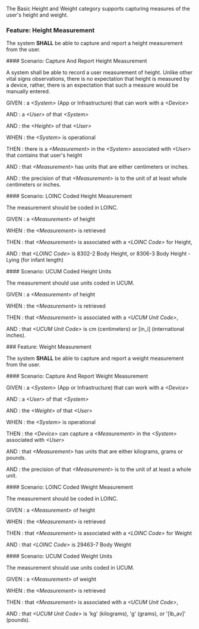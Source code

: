 <!-- basic_height_and_weight.md {% comment %}
*****************************************************************************************
*                            WARNING: DO NOT EDIT THIS FILE                             *
*                                                                                       *
* This file is generated by SUSHI. Any edits you make to this file will be overwritten. *
*                                                                                       *
* To change the contents of this file, edit the original source file at:                *
* ig-data\input\pagecontent\24_basic_height_and_weight.md                               *
*****************************************************************************************
{% endcomment %} -->
The Basic Height and Weight category supports capturing measures of the user's height and weight.
<span id='height-measurement'/>
### <span class='glyphicon text-success glyphicon-phone'/> <span class='glyphicon text-success glyphicon-cloud'/> Feature: Height Measurement

The system **SHALL** be able to capture and report a height measurement from the user.


<span id='capture-and-report-height-measurement'/>
#### <span class='glyphicon text-success glyphicon-phone'/> <span class='glyphicon text-success glyphicon-cloud'/> Scenario: Capture And Report Height Measurement

A system shall be able to record a user measurement of height.
Unlike other vital signs observations, there is no expectation that height is measured
by a device, rather, there is an expectation that such a measure would be manually entered.

GIVEN
: a <i>&lt;System&gt;</i> (App or Infrastructure) that can work with a <i>&lt;Device&gt;</i>

   AND
   : a <i>&lt;User&gt;</i> of that <i>&lt;System&gt;</i>

   AND
   : the <i>&lt;Height&gt;</i> of that <i>&lt;User&gt;</i>

WHEN
: the <i>&lt;System&gt;</i> is operational

THEN
: there is a <i>&lt;Measurement&gt;</i> in the <i>&lt;System&gt;</i> associated with <i>&lt;User&gt;</i> that contains that user's height

   AND
   : that <i>&lt;Measurement&gt;</i> has units that are either centimeters or inches.

   AND
   : the precision of that <i>&lt;Measurement&gt;</i> is to the unit of at least whole centimeters or inches.


<span id='loinc-coded-height-measurement'/>
#### <span class='glyphicon text-info glyphicon-phone'/> <span class='glyphicon text-info glyphicon-cloud'/> Scenario: LOINC Coded Height Measurement

The measurement should be coded in LOINC.

GIVEN
: a <i>&lt;Measurement&gt;</i> of height

WHEN
: the <i>&lt;Measurement&gt;</i> is retrieved

THEN
: that <i>&lt;Measurement&gt;</i> is associated with a <i>&lt;LOINC Code&gt;</i> for Height,

   AND
   : that <i>&lt;LOINC Code&gt;</i> is 8302-2 Body Height, or 8306-3 Body Height - Lying (for infant length)


<span id='ucum-coded-height-units'/>
#### <span class='glyphicon text-info glyphicon-phone'/> <span class='glyphicon text-info glyphicon-cloud'/> Scenario: UCUM Coded Height Units

The measurement should use units coded in UCUM.

GIVEN
: a <i>&lt;Measurement&gt;</i> of height

WHEN
: the <i>&lt;Measurement&gt;</i> is retrieved

THEN
: that <i>&lt;Measurement&gt;</i> is associated with a <i>&lt;UCUM Unit Code&gt;</i>,

   AND
   : that <i>&lt;UCUM Unit Code&gt;</i> is cm (centimeters) or [in_i] (international inches).


<span id='weight-measurement'/>
### <span class='glyphicon text-success glyphicon-phone'/> <span class='glyphicon text-success glyphicon-cloud'/> Feature: Weight Measurement

The system **SHALL** be able to capture and report a weight measurement from the user.


<span id='capture-and-report-weight-measurement'/>
#### <span class='glyphicon text-success glyphicon-phone'/> <span class='glyphicon text-success glyphicon-cloud'/> Scenario: Capture And Report Weight Measurement


GIVEN
: a <i>&lt;System&gt;</i> (App or Infrastructure) that can work with a <i>&lt;Device&gt;</i>

   AND
   : a <i>&lt;User&gt;</i> of that <i>&lt;System&gt;</i>

   AND
   : the <i>&lt;Weight&gt;</i> of that <i>&lt;User&gt;</i>

WHEN
: the <i>&lt;System&gt;</i> is operational

THEN
: the <i>&lt;Device&gt;</i> can capture a <i>&lt;Measurement&gt;</i> in the <i>&lt;System&gt;</i> associated with <i>&lt;User&gt;</i>

   AND
   : that <i>&lt;Measurement&gt;</i> has units that are either kilograms, grams or pounds.

   AND
   : the precision of that <i>&lt;Measurement&gt;</i> is to the unit of at least a whole unit.


<span id='loinc-coded-weight-measurement'/>
#### <span class='glyphicon text-info glyphicon-phone'/> <span class='glyphicon text-info glyphicon-cloud'/> Scenario: LOINC Coded Weight Measurement

The measurement should be coded in LOINC.

GIVEN
: a <i>&lt;Measurement&gt;</i> of height

WHEN
: the <i>&lt;Measurement&gt;</i> is retrieved

THEN
: that <i>&lt;Measurement&gt;</i> is associated with a <i>&lt;LOINC Code&gt;</i> for Weight

   AND
   : that <i>&lt;LOINC Code&gt;</i> is 29463-7 Body Weight


<span id='ucum-coded-weight-units'/>
#### <span class='glyphicon text-info glyphicon-phone'/> <span class='glyphicon text-info glyphicon-cloud'/> Scenario: UCUM Coded Weight Units

The measurement should use units coded in UCUM.

GIVEN
: a <i>&lt;Measurement&gt;</i> of weight

WHEN
: the <i>&lt;Measurement&gt;</i> is retrieved

THEN
: that <i>&lt;Measurement&gt;</i> is associated with a <i>&lt;UCUM Unit Code&gt;</i>,

   AND
   : that <i>&lt;UCUM Unit Code&gt;</i> is 'kg' (kilograms), 'g' (grams), or '[lb_av]' (pounds).

